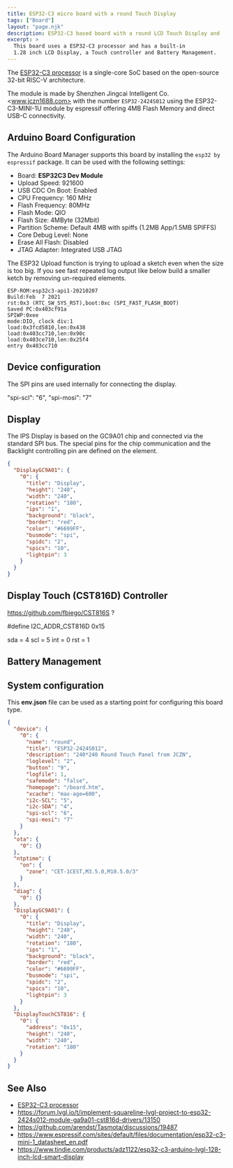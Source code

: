 ```yaml
---
title: ESP32-C3 micro board with a round Touch Display
tags: ["Board"]
layout: "page.njk"
description: ESP32-C3 based board with a round LCD Touch Display and 
excerpt: >
  This board uses a ESP32-C3 processor and has a built-in 
  1.28 inch LCD Display, a Touch controller and Battery Management.
---
```


The [ESP32-C3 processor](index.md) is a single-core SoC based on the open-source 32-bit RISC-V
architecture.

The module is made by Shenzhen Jingcai Intelligent Co. <www.jczn1688.com> with the number
`ESP32-2424S012` using the ESP32-C3-MINI-1U module by espressif offering 4MB Flash Memory and
direct USB-C connectivity.


## Arduino Board Configuration

The Arduino Board Manager supports this board by installing the `esp32 by espressif` package.
It can be used with the following settings:

* Board: **ESP32C3 Dev Module**
* Upload Speed: 921600
* USB CDC On Boot: Enabled
* CPU Frequency: 160 MHz
* Flash Frequency: 80MHz
* Flash Mode: QIO
* Flash Size: 4MByte (32Mbit)
* Partition Scheme: Default 4MB with spiffs (1.2MB App/1.5MB SPIFFS)
* Core Debug Level: None
* Erase All Flash: Disabled
* JTAG Adapter: Integrated USB JTAG

The ESP32 Upload function is trying to upload a sketch even when the size is too big.
If you see fast repeated log output like below build a smaller ketch by removing un-required elements.

```
ESP-ROM:esp32c3-api1-20210207
Build:Feb  7 2021
rst:0x3 (RTC_SW_SYS_RST),boot:0xc (SPI_FAST_FLASH_BOOT)
Saved PC:0x403cf91a
SPIWP:0xee
mode:DIO, clock div:1
load:0x3fcd5810,len:0x438
load:0x403cc710,len:0x90c
load:0x403ce710,len:0x25f4
entry 0x403cc710
```


## Device configuration

The SPI pins are used internally for connecting the display.

  "spi-scl": "6",
  "spi-mosi": "7"



## Display

The IPS Display is based on the GC9A01 chip and connected via the standard SPI bus. The special pins
for the chip communication and the Backlight controlling pin are defined on the element.

```json
{
  "DisplayGC9A01": {
    "0": {
      "title": "Display",
      "height": "240",
      "width": "240",
      "rotation": "180",
      "ips": "1",
      "background": "black",
      "border": "red",
      "color": "#6699FF",
      "busmode": "spi",
      "spidc": "2",
      "spics": "10",
      "lightpin": 3
    }
  }
}
```


## Display Touch (CST816D) Controller

<https://github.com/fbiego/CST816S> ?

  #define I2C_ADDR_CST816D 0x15

sda = 4
scl = 5
int = 0
rst = 1


## Battery Management


## System configuration

This **env.json** file can be used as a starting point for configuring this board type.

```json
{
  "device": {
    "0": {
      "name": "round",
      "title": "ESP32-2424S012",
      "description": "240*240 Round Touch Panel from JCZN",
      "loglevel": "2",
      "button": "9",
      "logfile": 1,
      "safemode": "false",
      "homepage": "/board.htm",
      "xcache": "max-age=600",
      "i2c-SCL": "5",
      "i2c-SDA": "4",
      "spi-scl": "6",
      "spi-mosi": "7"
    }
  },
  "ota": {
    "0": {}
  },
  "ntptime": {
    "on": {
      "zone": "CET-1CEST,M3.5.0,M10.5.0/3"
    }
  },
  "diag": {
    "0": {}
  },
  "DisplayGC9A01": {
    "0": {
      "title": "Display",
      "height": "240",
      "width": "240",
      "rotation": "180",
      "ips": "1",
      "background": "black",
      "border": "red",
      "color": "#6699FF",
      "busmode": "spi",
      "spidc": "2",
      "spics": "10",
      "lightpin": 3
    }
  },
  "DisplayTouchCST816": {
    "0": {
      "address": "0x15",
      "height": "240",
      "width": "240",
      "rotation": "180"
    }
  }
}
```


## See Also

* [ESP32-C3 processor](index.md)
* <https://forum.lvgl.io/t/implement-squareline-lvgl-project-to-esp32-2424s012-module-ga9a01-cst816d-drivers/13150>
* <https://github.com/arendst/Tasmota/discussions/19487>
* <https://www.espressif.com/sites/default/files/documentation/esp32-c3-mini-1_datasheet_en.pdf>
* <https://www.tindie.com/products/adz1122/esp32-c3-arduino-lvgl-128-inch-lcd-smart-display>


